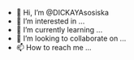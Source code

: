 - 👋 Hi, I’m @DICKAYAsosiska
- 👀 I’m interested in ...
- 🌱 I’m currently learning ...
- 💞️ I’m looking to collaborate on ...
- 📫 How to reach me ...

<!---
DICKAYAsosiska/DICKAYAsosiska is a ✨ special ✨ repository because its `README.md` (this file) appears on your GitHub profile.
You can click the Preview link to take a look at your changes.
--->
